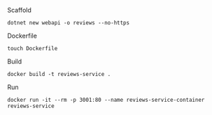 Scaffold

```
dotnet new webapi -o reviews --no-https
```

Dockerfile

```
touch Dockerfile
```


Build

```
docker build -t reviews-service .
```

Run

```
docker run -it --rm -p 3001:80 --name reviews-service-container reviews-service
```